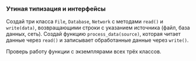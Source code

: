 ### Утиная типизация и интерфейсы
Создай три класса `File`, `Database`, `Network` с методами `read()` и `write(data)`, возвращающими строки с указанием источника (файл, база данных, сеть).
Создай функцию `process_data(source)`, которая читает данные через `read()` и записывает обработанные данные через `write()`.

Проверь работу функции с экземплярами всех трёх классов.